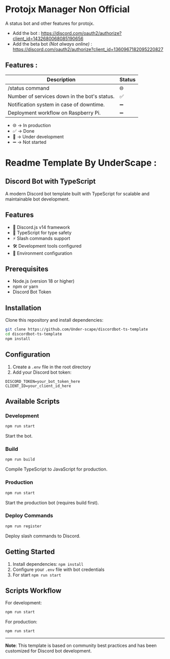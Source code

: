 # Protojx Manager Non Official
A status bot and other features for protojx.

- Add the bot : https://discord.com/oauth2/authorize?client_id=1432680068085190656
- Add the beta bot *(Not always online)* : https://discord.com/oauth2/authorize?client_id=1360967182095220827

## Features :

| Description | Status |
|-------------|--------|
| /status command | 🌐 |
| Number of services down in the bot's status. | ✅ |
| Notification system in case of downtime. | ➖ |
| Deployment workflow on Raspberry Pi. | ➖ |

- 🌐 -> In production
- ✅ -> Done
- 🚧 -> Under development
- ➖ -> Not started


# Readme Template By UnderScape :
## Discord Bot with TypeScript
A modern Discord bot template built with TypeScript for scalable and maintainable bot development.

## Features
- 🤖 Discord.js v14 framework
- 📘 TypeScript for type safety
- ⚡ Slash commands support
- 🛠️ Development tools configured
- 🔧 Environment configuration

## Prerequisites
- Node.js (version 18 or higher)
- npm or yarn
- Discord Bot Token

## Installation
Clone this repository and install dependencies:
```bash
git clone https://github.com/Under-scape/discordbot-ts-template
cd discordbot-ts-template
npm install
```

## Configuration
1. Create a `.env` file in the root directory
2. Add your Discord bot token:
```env
DISCORD_TOKEN=your_bot_token_here
CLIENT_ID=your_client_id_here
```

## Available Scripts
### Development
```bash
npm run start
```
Start the bot.

### Build
```bash
npm run build
```
Compile TypeScript to JavaScript for production.

### Production
```bash
npm run start
```
Start the production bot (requires build first).

### Deploy Commands
```bash
npm run register
```
Deploy slash commands to Discord.

## Getting Started
1. Install dependencies: `npm install`
2. Configure your `.env` file with bot credentials
3. For start `npm run start`

## Scripts Workflow
For development:
```bash
npm run start
```
For production:
```bash
npm run start
```

---
**Note**: This template is based on community best practices and has been customized for Discord bot development.